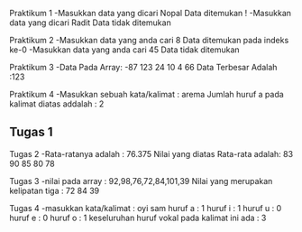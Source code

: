Praktikum 1 
-Masukkan data yang dicari Nopal Data ditemukan ! 
-Masukkan data yang dicari Radit Data tidak ditemukan 

Praktikum 2 
-Masukkan data yang anda cari 8 Data ditemukan pada indeks ke-0 
-Masukkan data yang anda cari 45 Data tidak ditemukan

Praktikum 3 
-Data Pada Array: 
-87 123 24 10 4 66 Data Terbesar Adalah :123 

Praktikum 4 
-Masukkan sebuah kata/kalimat : 
arema
Jumlah huruf a pada kalimat diatas addalah : 2




Tugas 1
-

Tugas 2
-Rata-ratanya adalah : 76.375
Nilai yang diatas Rata-rata adalah:  83 90 85 80 78 

Tugas 3
-nilai pada array : 92,98,76,72,84,101,39 
Nilai yang merupakan kelipatan tiga :    72   84   39 

Tugas 4
-masukkan kata/kalimat : oyi sam
huruf a : 1
huruf i : 1
huruf u : 0
huruf e : 0
huruf o : 1
keseluruhan huruf vokal pada kalimat ini ada : 3
